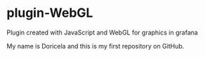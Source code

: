 # plugin-WebGL
Plugin created with JavaScript and WebGL for graphics in grafana

My name is Doricela and this is my first repository on GitHub.

